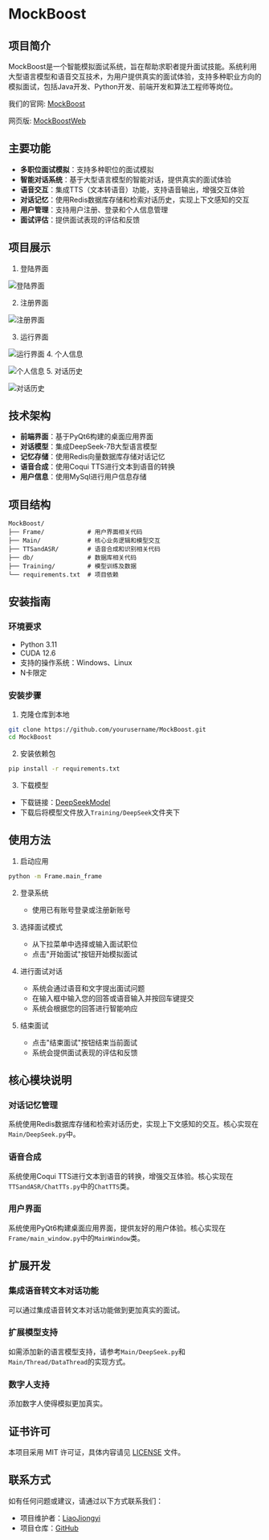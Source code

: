 # MockBoost

## 项目简介

MockBoost是一个智能模拟面试系统，旨在帮助求职者提升面试技能。系统利用大型语言模型和语音交互技术，为用户提供真实的面试体验，支持多种职业方向的模拟面试，包括Java开发、Python开发、前端开发和算法工程师等岗位。

我们的官网: [MockBoost](https://ruotianjoy.github.io/MockBoost/index.html)

网页版: [MockBoostWeb](https://mockboost.cpolar.top/)


## 主要功能

- **多职位面试模拟**：支持多种职位的面试模拟
- **智能对话系统**：基于大型语言模型的智能对话，提供真实的面试体验
- **语音交互**：集成TTS（文本转语音）功能，支持语音输出，增强交互体验
- **对话记忆**：使用Redis数据库存储和检索对话历史，实现上下文感知的交互
- **用户管理**：支持用户注册、登录和个人信息管理
- **面试评估**：提供面试表现的评估和反馈

## 项目展示
1. 登陆界面

![登陆界面](./ProjectImages/LoginandRegister.png)

2. 注册界面

![注册界面](./ProjectImages/EngRegister.png)

3. 运行界面

![运行界面](./ProjectImages/Conversationwithvoice.png)
4. 个人信息

![个人信息](./ProjectImages/PersonalInfo.png)
5. 对话历史

![对话历史](./ProjectImages/History.png)



## 技术架构

- **前端界面**：基于PyQt6构建的桌面应用界面
- **对话模型**：集成DeepSeek-7B大型语言模型
- **记忆存储**：使用Redis向量数据库存储对话记忆
- **语音合成**：使用Coqui TTS进行文本到语音的转换
- **用户信息**：使用MySql进行用户信息存储

## 项目结构

```
MockBoost/
├── Frame/            # 用户界面相关代码
├── Main/             # 核心业务逻辑和模型交互
├── TTSandASR/        # 语音合成和识别相关代码
├── db/               # 数据库相关代码
├── Training/         # 模型训练及数据
└── requirements.txt  # 项目依赖
```

## 安装指南

### 环境要求

- Python 3.11
- CUDA 12.6
- 支持的操作系统：Windows、Linux
- N卡限定

### 安装步骤

1. 克隆仓库到本地

```bash
git clone https://github.com/yourusername/MockBoost.git
cd MockBoost
```

2. 安装依赖包

```bash
pip install -r requirements.txt
```
3. 下载模型

- 下载链接：[DeepSeekModel](https://pan.baidu.com/s/1NYg36ciGVjmy1CxYneKsaQ?pwd=3ayv)
- 下载后将模型文件放入`Training/DeepSeek`文件夹下

## 使用方法

1. 启动应用

```bash
python -m Frame.main_frame
```

2. 登录系统
   - 使用已有账号登录或注册新账号

3. 选择面试模式
   - 从下拉菜单中选择或输入面试职位
   - 点击"开始面试"按钮开始模拟面试

4. 进行面试对话
   - 系统会通过语音和文字提出面试问题
   - 在输入框中输入您的回答或语音输入并按回车键提交
   - 系统会根据您的回答进行智能响应

5. 结束面试
   - 点击"结束面试"按钮结束当前面试
   - 系统会提供面试表现的评估和反馈

## 核心模块说明

### 对话记忆管理

系统使用Redis数据库存储和检索对话历史，实现上下文感知的交互。核心实现在`Main/DeepSeek.py`中。

### 语音合成

系统使用Coqui TTS进行文本到语音的转换，增强交互体验。核心实现在`TTSandASR/ChatTTs.py`中的`ChatTTS`类。

### 用户界面

系统使用PyQt6构建桌面应用界面，提供友好的用户体验。核心实现在`Frame/main_window.py`中的`MainWindow`类。

## 扩展开发

### 集成语音转文本对话功能

可以通过集成语音转文本对话功能做到更加真实的面试。

### 扩展模型支持

如需添加新的语言模型支持，请参考`Main/DeepSeek.py`和`Main/Thread/DataThread`的实现方式。

### 数字人支持

添加数字人使得模拟更加真实。

## 证书许可
本项目采用 MIT 许可证，具体内容请见 [LICENSE](LICENSE) 文件。

## 联系方式

如有任何问题或建议，请通过以下方式联系我们：

- 项目维护者：[LiaoJiongyi](2750768449@qq.com)
- 项目仓库：[GitHub](https://github.com/ruotianwuf/MockBoost)
